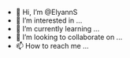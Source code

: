 - 👋 Hi, I’m @ElyannS
- 👀 I’m interested in ...
- 🌱 I’m currently learning ...
- 💞️ I’m looking to collaborate on ...
- 📫 How to reach me ...

<!---
ElyannS/ElyannS is a ✨ special ✨ repository because its `README.md` (this file) appears on your GitHub profile.
You can click the Preview link to take a look at your changes.
--->
